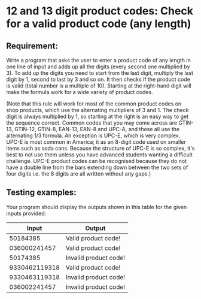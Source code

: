 # 12 and 13 digit product codes: Check for a valid product code (any length)

## Requirement:

Write a program that asks the user to enter a product code of any length in one line of input and adds up all the digits (every second one multiplied by 3). To add up the digits you need to start from the last digit, multiply the last digit by 1, second to last by 3 and so on. It then checks if the product code is valid (total number is a multiple of 10). Starting at the right-hand digit will make the formula work for a wide variety of product codes.

(Note that this rule will work for most of the common product codes on shop products, which use the alternating multipliers of 3 and 1. The check digit is always multiplied by 1, so starting at the right is an easy way to get the sequence correct. Common codes that you may come across are GTIN-13, GTIN-12, GTIN-8, EAN-13, EAN-8 and UPC-A, and these all use the alternating 1/3 formula. An exception is UPC-E, which is very complex. UPC-E is most common in America; it as an 8-digit code used on smaller items such as soda cans. Because the structure of UPC-E is so complex, it's best to not use them unless you have advanced students wanting a difficult challenge. UPC-E product codes can be recognised because they do not have a double line from the bars extending down between the two sets of four digits i.e. the 8 digits are all written without any gaps.)

## Testing examples:

Your program should display the outputs shown in this table for the given inputs provided:

| Input         | Output                |
| ------------- | --------------------- |
| 50184385      | Valid product code!   |
| 036000241457  | Valid product code!   |
| 50174385      | Invalid product code! |
| 9330462119318 | Valid product code!   |
| 9330463119318 | Invalid product code! |
| 036002241457  | Invalid product code! |